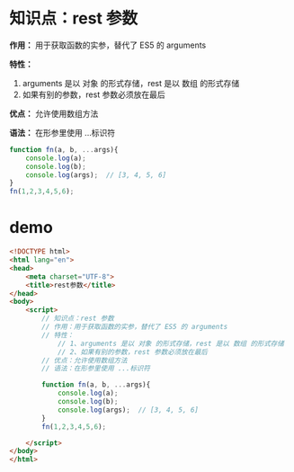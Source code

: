 # 知识点：rest 参数

**作用：** 用于获取函数的实参，替代了 ES5 的 arguments

**特性：**
1. arguments 是以 对象 的形式存储，rest 是以 数组 的形式存储
2. 如果有别的参数，rest 参数必须放在最后

**优点：** 允许使用数组方法

**语法：** 在形参里使用 ...标识符

```js
function fn(a, b, ...args){
    console.log(a);
    console.log(b);
    console.log(args);  // [3, 4, 5, 6]
}
fn(1,2,3,4,5,6);
```

# demo
```html
<!DOCTYPE html>
<html lang="en">
<head>
    <meta charset="UTF-8">
    <title>rest参数</title>
</head>
<body>
    <script>
        // 知识点：rest 参数
        // 作用：用于获取函数的实参，替代了 ES5 的 arguments
        // 特性：
            // 1、arguments 是以 对象 的形式存储，rest 是以 数组 的形式存储
            // 2、如果有别的参数，rest 参数必须放在最后
        // 优点：允许使用数组方法
        // 语法：在形参里使用 ...标识符

        function fn(a, b, ...args){
            console.log(a);
            console.log(b);
            console.log(args);  // [3, 4, 5, 6]
        }
        fn(1,2,3,4,5,6);

    </script>
</body>
</html>
```